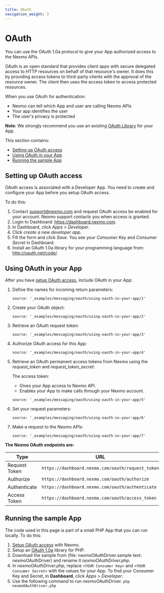 ```yaml
---
title: OAuth
navigation_weight: 3
---
```


# OAuth

You can use the OAuth 1.0a protocol to give your App authorized access to the Nexmo APIs.

OAuth is an open standard that provides client apps with secure delegated access to HTTP resources on behalf of that resource's owner. It does this by providing access tokens to third-party clients with the approval of the resource owner. The client then uses the access token to access protected resources.

When you use OAuth for authentication:

* Nexmo can tell which App and user are calling Nexmo APIs
* Your app identifies the user
* The user's privacy is protected

**Note**: We strongly recommend you use an existing [OAuth Library](http://oauth.net/code/) for your App.

This section contains:

* [Setting up OAuth access](#setting-up-oauth-access)
* [Using OAuth in your App](#using-oauth-in-your-app)
* [Running the sample App](#running-the-sample-app)

## Setting up OAuth access

OAuth access is associated with a Developer App. You need to create and configure your App before you setup OAuth access.

To do this:

1. Contact <support@nexmo.com> and request OAuth access be enabled for your account. Nexmo support contacts you when access is granted.
3. Login to Dashboard: <https://dashboard.nexmo.com>.
4. In Dashboard, click *Apps* > *Developer*.
5. Click *create a new developer app*.
6. Fill the form and click *Save*. You see your *Consumer Key* and *Consumer Secret* in Dashboard.
7. Install an OAuth 1.0a library for your programming language from: <http://oauth.net/code/>.

## Using OAuth in your App

After you have [setup OAuth access](#setup), include OAuth in your App:

1. Define the names for incoming return parameters:

    ```tabbed_examples
    source: '_examples/messaging/oauth/using-oauth-in-your-app/1'
    ```

2. Create your OAuth object:

    ```tabbed_examples
    source: '_examples/messaging/oauth/using-oauth-in-your-app/2'
    ```

3. Retrieve an OAuth request token:

    ```tabbed_examples
    source: '_examples/messaging/oauth/using-oauth-in-your-app/3'
    ```

4. Authorize OAuth access for this App:

    ```tabbed_examples
    source: '_examples/messaging/oauth/using-oauth-in-your-app/4'
    ```

5. Retrieve an OAuth permanent access tokens from Nexmo using the *request_token* and *request_token_secret*:

    The access token:
    * Gives your App access to Nexmo API.
    * Enables your App to make calls through your Nexmo account.

    ```tabbed_examples
    source: '_examples/messaging/oauth/using-oauth-in-your-app/5'
    ```

6. Set your request parameters:

    ```tabbed_examples
    source: '_examples/messaging/oauth/using-oauth-in-your-app/6'
    ```

6. Make a request to the Nexmo APIs:

    ```tabbed_examples
    source: '_examples/messaging/oauth/using-oauth-in-your-app/7'
    ```

**The Nexmo OAuth endpoints are:**

Type | URL
-- | --
Request Token | `https://dashboard.nexmo.com/oauth/request_token`
Authorize | `https://dashboard.nexmo.com/oauth/authorize`
Authenticate | `https://dashboard.nexmo.com/oauth/authenticate`
Access Token | `https://dashboard.nexmo.com/oauth/access_token`

## Running the sample App

The code used in this page is part of a small PHP App that you can run locally. To do this:

1. [Setup OAuth access](#setting-up-oauth-access) with Nexmo.
2. Setup an [OAuth 1.0a](http://oauth.net/code) library for PHP.
2. Download the sample from (file: nexmoOAuthDriver.sample text: nexmoOAuthDriver) and rename it *nexmoOAuthDriver.php*.
3. In *nexmoOAuthDriver.php*, replace `<YOUR Consumer Key>` and `<YOUR Consumer Secret>` with the values for your App.
  To find your Consumer Key and Secret, in **Dashboard**, click *Apps* > *Developer*.
3. Use the following command to run nexmoOAuthDriver.
	``php nexmoOAuthDriver.php``
